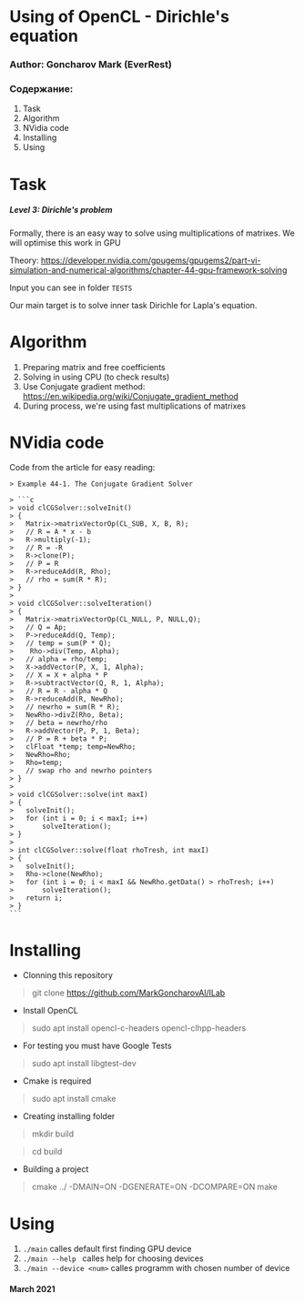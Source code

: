 # Using of OpenCL - Dirichle's equation #
### Author: Goncharov Mark (EverRest) ###

### Содержание: ###
1. Task
2. Algorithm
3. NVidia code
4. Installing
5. Using

Task
====
##### Level 3: Dirichle's problem
Formally, there is an easy way to solve using multiplications of matrixes.
We will optimise this work in GPU

Theory:
https://developer.nvidia.com/gpugems/gpugems2/part-vi-simulation-and-numerical-algorithms/chapter-44-gpu-framework-solving

Input you can see in folder ```TESTS```

Our main target is to solve inner task Dirichle for Lapla's equation.

Algorithm
===========

1. Preparing matrix and free coefficients
2. Solving in using CPU (to check results)
3. Use Conjugate gradient method: https://en.wikipedia.org/wiki/Conjugate_gradient_method
4. During process, we're using fast multiplications of matrixes

NVidia code
===========
Code from the article for easy reading:

    > Example 44-1. The Conjugate Gradient Solver

    > ```c
    > void clCGSolver::solveInit() 
    > {    
    >   Matrix->matrixVectorOp(CL_SUB, X, B, R); 
    >   // R = A * x - b    
    >   R->multiply(-1);  
    >   // R = -R    
    >   R->clone(P);  
    >   // P = R    
    >   R->reduceAdd(R, Rho);  
    >   // rho = sum(R * R);    
    > }  
    > 
    > void clCGSolver::solveIteration() 
    > {    
    >   Matrix->matrixVectorOp(CL_NULL, P, NULL,Q);  
    >   // Q = Ap;    
    >   P->reduceAdd(Q, Temp);  
    >   // temp = sum(P * Q);    
    >    Rho->div(Temp, Alpha);  
    >   // alpha = rho/temp;      
    >   X->addVector(P, X, 1, Alpha);  
    >   // X = X + alpha * P    
    >   R->subtractVector(Q, R, 1, Alpha);  
    >   // R = R - alpha * Q    
    >   R->reduceAdd(R, NewRho);  
    >   // newrho = sum(R * R);    
    >   NewRho->divZ(Rho, Beta);  
    >   // beta = newrho/rho      
    >   R->addVector(P, P, 1, Beta);  
    >   // P = R + beta * P;    
    >   clFloat *temp; temp=NewRho;    
    >   NewRho=Rho; 
    >   Rho=temp;  
    >   // swap rho and newrho pointers  
    > }  
    > 
    > void clCGSolver::solve(int maxI) 
    > {    
    >   solveInit();    
    >   for (int i = 0; i < maxI; i++) 
    >       solveIteration();  
    > }      
    > 
    > int clCGSolver::solve(float rhoTresh, int maxI) 
    > {    
    >   solveInit(); 
    >   Rho->clone(NewRho);    
    >   for (int i = 0; i < maxI && NewRho.getData() > rhoTresh; i++)       
    >       solveIteration();    
    >   return i;  
    > } 
    ```

Installing
=========
* Clonning this repository
>git clone https://github.com/MarkGoncharovAl/ILab
* Install OpenCL
>sudo apt install opencl-c-headers opencl-clhpp-headers
* For testing you must have Google Tests
>sudo apt install libgtest-dev
* Cmake is required
>sudo apt install cmake
* Creating installing folder

>mkdir build

>cd build

* Building a project 
>cmake ../ -DMAIN=ON -DGENERATE=ON -DCOMPARE=ON
>make

Using
=====
1. ```./main``` calles default first finding GPU device
2. ```./main --help ``` calles help for choosing devices
3. ```./main --device <num>``` calles programm with chosen number of device

#### March 2021